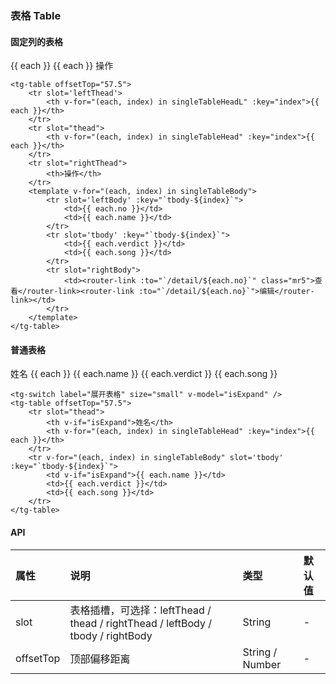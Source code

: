 ### 表格 Table

#### 固定列的表格
<div class="component-wrapper">
    <tg-table offsetTop="57.5">
        <tr slot='leftThead'>
            <th v-for="(each, index) in singleTableHeadL" :key="index">{{ each }}</th>
        </tr>
        <tr slot="thead">
            <th v-for="(each, index) in singleTableHead" :key="index">{{ each }}</th>
        </tr>
        <tr slot="rightThead">
            <th>操作</th>
        </tr>
        <template v-for="(each, index) in singleTableBody">
            <tr slot='leftBody' :key="`tbody-${index}`">
                <td>{{ each.no }}</td>
                <td>{{ each.name }}</td>
            </tr>
            <tr slot='tbody' :key="`tbody-${index}`">
                <td>{{ each.verdict }}</td>
                <td>{{ each.song }}</td>
            </tr>
            <tr slot="rightBody">
                <td><router-link :to="`/detail/${each.no}`" class="mr5">查看</router-link><router-link :to="`/detail/${each.no}`">编辑</router-link></td>
            </tr>
        </template>
    </tg-table>
</div>

```vue
<tg-table offsetTop="57.5">
    <tr slot='leftThead'>
        <th v-for="(each, index) in singleTableHeadL" :key="index">{{ each }}</th>
    </tr>
    <tr slot="thead">
        <th v-for="(each, index) in singleTableHead" :key="index">{{ each }}</th>
    </tr>
    <tr slot="rightThead">
        <th>操作</th>
    </tr>
    <template v-for="(each, index) in singleTableBody">
        <tr slot='leftBody' :key="`tbody-${index}`">
            <td>{{ each.no }}</td>
            <td>{{ each.name }}</td>
        </tr>
        <tr slot='tbody' :key="`tbody-${index}`">
            <td>{{ each.verdict }}</td>
            <td>{{ each.song }}</td>
        </tr>
        <tr slot="rightBody">
            <td><router-link :to="`/detail/${each.no}`" class="mr5">查看</router-link><router-link :to="`/detail/${each.no}`">编辑</router-link></td>
        </tr>
    </template>
</tg-table>
```

#### 普通表格
<div class="component-wrapper">
    <tg-switch label="展开表格" size="small" v-model="isExpand" />
    <tg-table offsetTop="57.5">
        <tr slot="thead">
            <th v-if="isExpand">姓名</th>
            <th v-for="(each, index) in singleTableHead" :key="index">{{ each }}</th>
        </tr>
        <tr v-for="(each, index) in singleTableBody" slot='tbody' :key="`tbody-${index}`">
            <td v-if="isExpand">{{ each.name }}</td>
            <td>{{ each.verdict }}</td>
            <td>{{ each.song }}</td>
        </tr>
    </tg-table>
</div>

```vue
<tg-switch label="展开表格" size="small" v-model="isExpand" />
<tg-table offsetTop="57.5">
    <tr slot="thead">
        <th v-if="isExpand">姓名</th>
        <th v-for="(each, index) in singleTableHead" :key="index">{{ each }}</th>
    </tr>
    <tr v-for="(each, index) in singleTableBody" slot='tbody' :key="`tbody-${index}`">
        <td v-if="isExpand">{{ each.name }}</td>
        <td>{{ each.verdict }}</td>
        <td>{{ each.song }}</td>
    </tr>
</tg-table>
```

#### API
|属性|说明|类型|默认值|
| :-----| :---- | :---- | :---- |
|slot|表格插槽，可选择：leftThead / thead / rightThead / leftBody / tbody / rightBody|String|-|
|offsetTop|顶部偏移距离|String / Number|-|

<script>
    import Vue from 'vue'
    import AngeUi from '@src'
    import '@/scss/docs.scss'
    Vue.use(AngeUi)

    export default {
        data () {
            return {
                singleTableHeadL: ['编号', '姓名'],
                singleTableHead: ['判词', '判曲'],
                isExpand: false,
                singleTableBody: [{
                    no: 1,
                    name: '林黛玉',
                    verdict: '可叹停机德，堪怜咏絮才。玉带林中挂，金簪雪里埋。',
                    song: '一个是阆苑仙葩，一个是美玉无瑕。若说没奇缘，今生偏又遇着他； 若说有奇缘，如何心事终虚化？一个枉自嗟呀，一个空劳牵挂； 一个是水中月，一个是镜中花。 想眼中能有多少泪珠儿？ 怎经得秋流到冬尽，春流到夏。'
                },{
                    no: 1,
                    name: '薛宝钗',
                    verdict: '可叹停机德，堪怜咏絮才。玉带林中挂，金簪雪里埋。',
                    song: '都道是金玉良缘，俺只念木石前盟。空对着，山中高士晶莹雪；终不忘，世外仙姝寂寞林。叹人间，美中不足今方信。纵然是齐眉举案，到底意难平。'
                },{
                    no: 2,
                    name: '贾元春',
                    verdict: '二十年来辨是非，榴花开处照宫闱。三春争及初春景，虎兕相逢大梦归。',
                    song: '喜荣华正好，恨无常又到。眼睁睁，把万事全抛。荡悠悠，芳魂消耗。望家乡，路远山高。故向爹娘梦里相寻告：儿命已入黄泉，天伦呵，须要退步抽身早！'
                },{
                    no: 3,
                    name: '贾探春',
                    verdict: '才自精明志自高，生于末世运偏消。清明涕送江边望，千里东风一梦遥。',
                    song: '一帆风雨路三千，把骨肉家园齐来抛闪。恐哭损残年，告爹娘，休把儿悬念。自古穷通皆有定，离合岂无缘？从今分两地,各自保平安。奴去也，莫牵连。'
                },{
                    no: 4,
                    name: '史湘云',
                    verdict: '富贵又何为，襁褓之间父母违。展眼吊斜辉，湘江水逝楚云飞。',
                    song: '襁褓中，父母叹双亡。纵居那绮罗丛，谁知娇养？幸生来，英豪阔大宽宏量，从未将儿女私情略萦心上。好一似，霁月光风耀玉堂。厮配得才貌仙郎，博得个地久天长，准折得幼年时坎坷形状。终久是云散高唐，水涸湘江。这是尘寰中消长数应当，何必枉悲伤！'
                },{
                    no: 5,
                    name: '妙玉',
                    verdict: '欲洁何曾洁，云空未必空。可怜金玉质，终陷淖泥中。',
                    song: '气质美如兰，才华馥比仙。天生成孤癖人皆罕。你道是啖肉食腥膻，视绮罗俗厌，却不知太高人愈妒，过洁世同嫌。可叹这，青灯古殿人将老；辜负了，红粉朱楼春色阑。到头来,依旧是风尘肮脏违心愿。好一似，无瑕白玉遭泥陷；又何须，王孙公子叹无缘。'
                },{
                    no: 6,
                    name: '贾迎春',
                    verdict: '子系中山狼，得志便猖狂。金闺花柳质，一载赴黄粱。',
                    song: '中山狼，无情兽，全不念当日根由。一味的，骄奢淫荡贪欢媾。觑着那，侯门艳质同蒲柳；作践的，公府千金似下流。叹芳魂艳魄，一载荡悠悠。'
                },{
                    no: 7,
                    name: '贾迎春',
                    verdict: '勘破三春景不长，缁衣顿改昔年装。可怜绣户侯门女，独卧青灯古佛旁。',
                    song: '将那三春勘破，桃红柳绿待如何？把这韶华打灭，觅那清淡天和。说什么，天上夭桃盛，云中杏蕊多？'
                }]
            }
        }
    }
</script>
